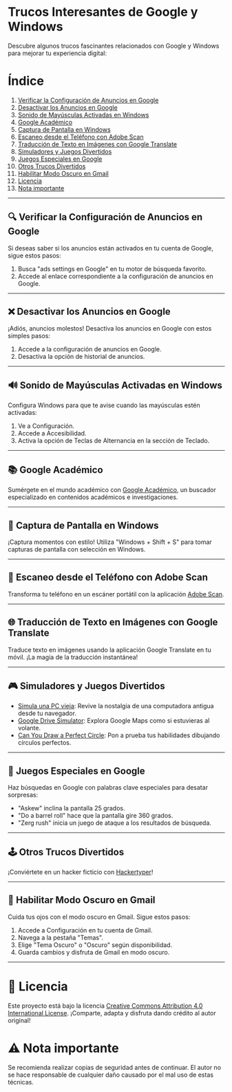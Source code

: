 
# Trucos Interesantes de Google y Windows

Descubre algunos trucos fascinantes relacionados con Google y Windows para mejorar tu experiencia digital:

# Índice

1. [Verificar la Configuración de Anuncios en Google](#-verificar-la-configuración-de-anuncios-en-google)
2. [Desactivar los Anuncios en Google](#-desactivar-los-anuncios-en-google)
3. [Sonido de Mayúsculas Activadas en Windows](#-sonido-de-mayúsculas-activadas-en-windows)
4. [Google Académico](#-google-académico)
5. [Captura de Pantalla en Windows](#-captura-de-pantalla-en-windows)
6. [Escaneo desde el Teléfono con Adobe Scan](#-escaneo-desde-el-teléfono-con-adobe-scan)
7. [Traducción de Texto en Imágenes con Google Translate](#-traducción-de-texto-en-imágenes-con-google-translate)
8. [Simuladores y Juegos Divertidos](#-simuladores-y-juegos-divertidos)
9. [Juegos Especiales en Google](#-juegos-especiales-en-google)
10. [Otros Trucos Divertidos](#-otros-trucos-divertidos)
11. [Habilitar Modo Oscuro en Gmail](#-habilitar-modo-oscuro-en-gmail)
12. [Licencia](#licencia)
13. [Nota importante](#nota-importante)

---

## 🔍 Verificar la Configuración de Anuncios en Google

Si deseas saber si los anuncios están activados en tu cuenta de Google, sigue estos pasos:

1. Busca "ads settings en Google" en tu motor de búsqueda favorito.
2. Accede al enlace correspondiente a la configuración de anuncios en Google.

---

## ❌ Desactivar los Anuncios en Google

¡Adiós, anuncios molestos! Desactiva los anuncios en Google con estos simples pasos:

1. Accede a la configuración de anuncios en Google.
2. Desactiva la opción de historial de anuncios.

---

## 🔊 Sonido de Mayúsculas Activadas en Windows

Configura Windows para que te avise cuando las mayúsculas estén activadas:

1. Ve a Configuración.
2. Accede a Accesibilidad.
3. Activa la opción de Teclas de Alternancia en la sección de Teclado.

---

## 📚 Google Académico

Sumérgete en el mundo académico con [Google Académico](https://scholar.google.es/schhp?hl=es), un buscador especializado en contenidos académicos e investigaciones.

---

## 📸 Captura de Pantalla en Windows

¡Captura momentos con estilo! Utiliza "Windows + Shift + S" para tomar capturas de pantalla con selección en Windows.

---

## 📄 Escaneo desde el Teléfono con Adobe Scan

Transforma tu teléfono en un escáner portátil con la aplicación [Adobe Scan](https://acrobat.adobe.com/us/en/mobile/scanner-app.html).

---

## 🌐 Traducción de Texto en Imágenes con Google Translate

Traduce texto en imágenes usando la aplicación Google Translate en tu móvil. ¡La magia de la traducción instantánea!

---

## 🎮 Simuladores y Juegos Divertidos

- [Simula una PC vieja](https://emupedia.net/beta/emuos/): Revive la nostalgia de una computadora antigua desde tu navegador.
- [Google Drive Simulator](https://framesynthesis.com/drivingsimulator/maps/): Explora Google Maps como si estuvieras al volante.
- [Can You Draw a Perfect Circle](https://neal.fun/perfect-circle/): Pon a prueba tus habilidades dibujando círculos perfectos.
  
---

## 🎲 Juegos Especiales en Google

Haz búsquedas en Google con palabras clave especiales para desatar sorpresas:

- "Askew" inclina la pantalla 25 grados.
- "Do a barrel roll" hace que la pantalla gire 360 grados.
- "Zerg rush" inicia un juego de ataque a los resultados de búsqueda.

---

## 🕹️ Otros Trucos Divertidos

¡Conviértete en un hacker ficticio con [Hackertyper](https://hackertyper.net/)!

---

## 🌙 Habilitar Modo Oscuro en Gmail

Cuida tus ojos con el modo oscuro en Gmail. Sigue estos pasos:

1. Accede a Configuración en tu cuenta de Gmail.
2. Navega a la pestaña "Temas".
3. Elige "Tema Oscuro" o "Oscuro" según disponibilidad.
4. Guarda cambios y disfruta de Gmail en modo oscuro.

---

# 🌟 Licencia

Este proyecto está bajo la licencia [Creative Commons Attribution 4.0 International License](https://creativecommons.org/licenses/by/4.0/). ¡Comparte, adapta y disfruta dando crédito al autor original!

# ⚠️ Nota importante

Se recomienda realizar copias de seguridad antes de continuar. El autor no se hace responsable de cualquier daño causado por el mal uso de estas técnicas.

